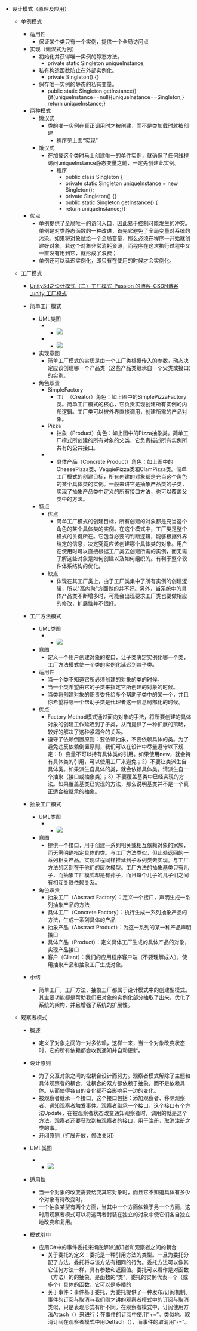 *   设计模式（原理及应用）
    *   单例模式
        *   适用性
            *   保证某个类只有一个实例，提供一个全局访问点
        *   实现（懒汉式为例）
            *   初始化并获得唯一实例的静态方法。
                *   private static Singleton uniqueInstance;
            *   私有构造函数防止在外部实例化。
                *   private Singleton() {}
            *   保存唯一实例的静态的私有变量。
                *   public static Singleton getInstance(){if(uniqueInstance==null){uniqueInstance==Singleton;} return uniqueInstance;}
        *   两种模式
            *   懒汉式
                *   类的唯一实例在真正调用时才被创建，而不是类加载时就被创建
                    *   程序见上面“实现”
            *   饿汉式
                *   在加载这个类时马上创建唯一的单件实例，就确保了任何线程访问uniqueInstance静态变量之前，一定先创建此实例。
                    *   程序
                        *   public class Singleton {
                        *   private static Singleton uniqueInstance = new Singleton();
                        *   private Singleton() {}
                        *   public static Singleton getInstance() {
                        *   return uniqueInstance;}}
        *   优点
            *   单例提供了全局唯一的访问入口，因此易于控制可能发生的冲突。单例是对类静态函数的一种改进，首先它避免了全局变量对系统的污染。如果将对象赋给一个全局变量，那么必须在程序一开始就创建好对象，若这个对象非常消耗资源，而程序在这次执行过程中又一直没有用到它，就形成了浪费；
            *   单例还可以延迟实例化，即只有在使用的时候才会实例化。
                
    *   工厂模式
        *   [Unity3d之设计模式（二）工厂模式\_Passion 的博客-CSDN博客\_unity 工厂模式](https://blog.csdn.net/yupu56/article/details/53669210)
        *   简单工厂模式
            *   UML类图
                *   *   ![](https://api2.mubu.com/v3/document_image/73aae9a1-1084-4242-b679-a60f39a8aa83-11312918.jpg)
                *   *   ![](https://api2.mubu.com/v3/document_image/e3aac670-1a3f-4e7b-90b8-93f2a9f7557d-11312918.jpg)
            *   实现意图
                *   简单工厂模式的实质是由一个工厂类根据传入的参数，动态决定应该创建哪一个产品类（这些产品类继承自一个父类或接口）的实例。
            *   角色职责
                *   SimpleFactory
                    *   工厂（Creator）角色：如上图中的SimplePizzaFactory类。简单工厂模式的核心，它负责实现创建所有实例的内部逻辑。工厂类可以被外界直接调用，创建所需的产品对象。
                *   Pizza
                    *   抽象（Product）角色：如上图中的Pizza抽象类。简单工厂模式所创建的所有对象的父类，它负责描述所有实例所共有的公共接口。
                *   *   具体产品（Concrete Product）角色：如上图中的CheesePizza类、VeggiePizza类和ClamPizza类。简单工厂模式的创建目标，所有创建的对象都是充当这个角色的某个具体类的实例。一般来讲它是抽象产品类的子类，实现了抽象产品类中定义的所有接口方法，也可以覆盖父类中的方法。
            *   特点
                *   优点
                    *   简单工厂模式的创建目标，所有创建的对象都是充当这个角色的某个具体类的实例。在这个模式中，工厂类是整个模式的关键所在。它包含必要的判断逻辑，能够根据外界给定的信息，决定究竟应该创建哪个具体类的对象。用户在使用时可以直接根据工厂类去创建所需的实例，而无需了解这些对象是如何创建以及如何组织的。有利于整个软件体系结构的优化。
                *   缺点
                    *   体现在其工厂类上，由于工厂类集中了所有实例的创建逻辑，所以"高内聚"方面做的并不好。另外，当系统中的具体产品类不断增多时，可能会出现要求工厂类也要做相应的修改，扩展性并不很好。
            
        *   工厂方法模式
            *   UML类图
                *   *   ![](https://api2.mubu.com/v3/document_image/97c0d0b4-4917-4b9f-9e91-9030c758f5c7-11312918.jpg)
            *   意图
                *   定义一个用户创建对象的接口，让子类决定实例化哪一个类，工厂方法模式使一个类的实例化延迟到其子类。
            *   适用性
                *   当一个类不知道它所必须创建的对象的类的时候。
                *   当一个类希望由它的子类来指定它所创建的对象的时候。
                *   当类将创建对象的职责委托给多个帮助子类中的某一个，并且你希望将哪一个帮助子类是代理者这一信息局部化的时候。
            *   优点
                *   Factory Method模式通过面向对象的手法，将所要创建的具体对象的创建工作延迟到了子类，从而提供了一种扩展的策略，较好的解决了这种紧耦合的关系。
                *   遵守了依赖倒置原则：要依赖抽象，不要依赖具体的类。为了避免违反依赖倒置原则，我们可以在设计中尽量遵守以下规定：1）变量不可以持有具体类的引用。如果使用new，就会持有具体类的引用，可以使用工厂来避免；2）不要让类派生自具体类。如果派生自具体的类，就会依赖具体类。请派生自一个抽象（接口或抽象类）；3）不要覆盖基类中已经实现的方法。如果覆盖基类已实现的方法，那么说明基类并不是一个真正适合被继承的抽象。
            
        *   抽象工厂模式
            *   UML类图
                *   *   ![](https://api2.mubu.com/v3/document_image/f9b7ed55-c737-4a4a-9b64-950c253bf1d1-11312918.jpg)
            *   意图
                *   提供一个接口，用于创建一系列相关或相互依赖对象的家族，而无需明确指定具体的类。与工厂方法类似，但此处返回的一系列相关产品。实现过程同样推延到子系列类去实现。与工厂方法的区别在于他们的层次模型。工厂方法的抽象基类只有儿子，而抽象工厂模式却是有孙子，而且每个儿子的儿子们之间有相互关联依赖关系。
            *   角色职责
                *   抽象工厂（Abstract Factory）：定义一个接口，声明生成一系列抽象产品的方法
                *   具体工厂（Concrete Factory）：执行生成一系列抽象产品的方法，生成一系列具体的产品
                *   抽象产品（Abstract Product）：为这一系列的某一种产品声明接口
                *   具体产品（Product）：定义具体工厂生成的具体产品的对象，实现产品接口
                *   客户（Client）：我们的应用程序客户端（不要理解成人），使用抽象产品和抽象工厂生成对象。
        *   小结
            *   简单工厂，工厂方法，抽象工厂都属于设计模式中的创建型模式。其主要功能都是帮助我们把对象的实例化部分抽取了出来，优化了系统的架构，并且增强了系统的扩展性。
        
    *   观察者模式
        *   概述
            *   定义了对象之间的一对多依赖，这样一来，当一个对象改变状态时，它的所有依赖都会收到通知并自动更新。
        *   设计原则
            *   为了交互对象之间的松耦合设计而努力。观察者模式解除了主题和具体观察者的耦合，让耦合的双方都依赖于抽象，而不是依赖具体。从而使得各自的变化都不会影响另一边的变化。
            *   被观察者继承一个接口，这个接口包括：添加观察者、移除观察者、通知观察者触发事件。观察者继承一个接口，这个接口有个方法Update，在被观察者状态改变通知观察者时，调用的就是这个方法。观察者还要获取到被观察者的接口，用于注册，取消注册之类的事。
            *   开闭原则（扩展开放，修改关闭）
        *   UML类图
            *   *   ![](https://api2.mubu.com/v3/document_image/d779a80b-7953-48d5-856b-17b57dbd4f74-11312918.jpg)
        *   适用性
            *   当一个对象的改变需要给变其它对象时，而且它不知道具体有多少个对象有待改变时。
            *   一个抽象某型有两个方面，当其中一个方面依赖于另一个方面，这时用观察者模式可以将这两者封装在独立的对象中使它们各自独立地改变和复用。
                
        *   模式引申
            *   应用C#中的事件委托来彻底解除通知者和观察者之间的耦合
                *   关于委托的定义：委托是一种引用方法的类型。一旦为委托分配了方法，委托将与该方法有相同的行为。委托方法可以像其它任何方法一样，具有参数和返回值。委托可以看作是对函数（方法）的的抽象，是函数的“类”，委托的实例代表一个（或多个）具体的函数，它可以是多播的
                *   关于事件：事件基于委托，为委托提供了一种发布/订阅机制。事件的订阅与取消与我们刚才讲的观察者模式中的订阅与取消类似，只是表现形式有所不同。在观察者模式中，订阅使用方法Attach（）来进行；在事件的订阅中使用“+=”。类似地，取消订阅在观察者模式中用Dettach（），而事件的取消用“-=”。